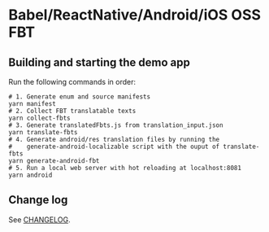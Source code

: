 # Babel/ReactNative/Android/iOS OSS FBT

## Building and starting the demo app

Run the following commands in order:

```
# 1. Generate enum and source manifests
yarn manifest
# 2. Collect FBT translatable texts
yarn collect-fbts
# 3. Generate translatedFbts.js from translation_input.json
yarn translate-fbts
# 4. Generate android/res translation files by running the
#    generate-android-localizable script with the ouput of translate-fbts
yarn generate-android-fbt
# 5. Run a local web server with hot reloading at localhost:8081
yarn android
```

## Change log
 See [CHANGELOG](CHANGELOG.md).

